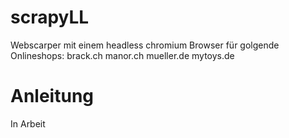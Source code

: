 # scrapyLL

Webscarper mit einem headless chromium Browser für golgende Onlineshops:
brack.ch
manor.ch
mueller.de
mytoys.de

# Anleitung

In Arbeit
